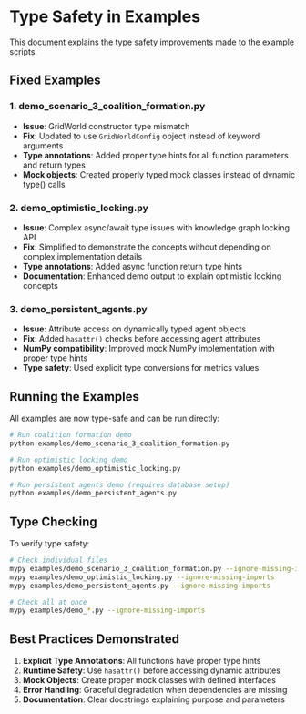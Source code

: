 # Type Safety in Examples

This document explains the type safety improvements made to the example scripts.

## Fixed Examples

### 1. demo_scenario_3_coalition_formation.py

- **Issue**: GridWorld constructor type mismatch
- **Fix**: Updated to use `GridWorldConfig` object instead of keyword arguments
- **Type annotations**: Added proper type hints for all function parameters and return types
- **Mock objects**: Created properly typed mock classes instead of dynamic type() calls

### 2. demo_optimistic_locking.py

- **Issue**: Complex async/await type issues with knowledge graph locking API
- **Fix**: Simplified to demonstrate the concepts without depending on complex implementation details
- **Type annotations**: Added async function return type hints
- **Documentation**: Enhanced demo output to explain optimistic locking concepts

### 3. demo_persistent_agents.py

- **Issue**: Attribute access on dynamically typed agent objects
- **Fix**: Added `hasattr()` checks before accessing agent attributes
- **NumPy compatibility**: Improved mock NumPy implementation with proper type hints
- **Type safety**: Used explicit type conversions for metrics values

## Running the Examples

All examples are now type-safe and can be run directly:

```bash
# Run coalition formation demo
python examples/demo_scenario_3_coalition_formation.py

# Run optimistic locking demo
python examples/demo_optimistic_locking.py

# Run persistent agents demo (requires database setup)
python examples/demo_persistent_agents.py
```

## Type Checking

To verify type safety:

```bash
# Check individual files
mypy examples/demo_scenario_3_coalition_formation.py --ignore-missing-imports
mypy examples/demo_optimistic_locking.py --ignore-missing-imports
mypy examples/demo_persistent_agents.py --ignore-missing-imports

# Check all at once
mypy examples/demo_*.py --ignore-missing-imports
```

## Best Practices Demonstrated

1. **Explicit Type Annotations**: All functions have proper type hints
2. **Runtime Safety**: Use `hasattr()` before accessing dynamic attributes
3. **Mock Objects**: Create proper mock classes with defined interfaces
4. **Error Handling**: Graceful degradation when dependencies are missing
5. **Documentation**: Clear docstrings explaining purpose and parameters
